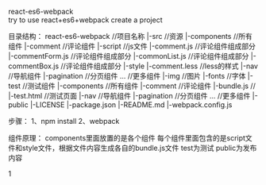 react-es6-webpack            
try to use react+es6+webpack create a project         


目录结构：
react-es6-webpack  //项目名称
  |-src  //资源
      |-components  //所有组件
          |-comment  //评论组件
              |-script  //js文件
                  |-comment.js  //评论组件组成部分
                  |-commentForm.js  //评论组件组成部分
                  |-commonList.js  //评论组件组成部分
                  |-commentBox.js  //评论组件组成部分
              |-style
                  |-comment.less  //less的样式
          |-nav  //导航组件
          |-pagination  //分页组件
          ...  //更多组件
      |-img  //图片
      |-fonts  //字体
  |-test  //测试组件
      |-components  //所有组件
          |-comment  //评论组件
              |-bundle.js  //
              |-test.html  //测试页面
          |-nav  //导航组件
          |-pagination  //分页组件
          ...  //更多组件
  |-public
  |-LICENSE
  |-package.json
  |-README.md
  |-webpack.config.js


步骤：
  1、npm install
  2、webpack


组件原理：
  components里面放置的是各个组件
  每个组件里面包含的是script文件和style文件，根据文件内容生成各自的bundle.js文件
  test为测试
  public为发布内容



1

